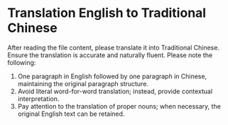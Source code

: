 # Translation English to Traditional Chinese

After reading the file content, please translate it into Traditional Chinese. Ensure the translation is accurate and naturally fluent. Please note the following:

1. One paragraph in English followed by one paragraph in Chinese, maintaining the original paragraph structure.
2. Avoid literal word-for-word translation; instead, provide contextual interpretation.
3. Pay attention to the translation of proper nouns; when necessary, the original English text can be retained.
